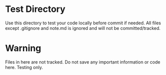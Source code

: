 # Test Directory
Use this directory to test your code locally before commit if needed. All files except .gitignore and note.md is ignored and will not be committed/tracked.

# Warning
Files in here are not tracked. Do not save any important information or code here. Testing only.